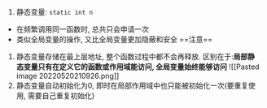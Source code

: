 1. 静态变量:
`static int n`
- 在频繁调用同一函数时,  总共只会申请一次
- 类似全局变量的操作, 又比全局变量更加隐蔽和安全
==注意==
1. 静态变量存储在最上层地址, 整个函数过程中都不会再释放. 区别在于:**局部静态变量只有在定义它的函数或作用域能访问, 全局变量始终能够访问**
	 ![[Pasted image 20220520210926.png]]
2. 静态变量自动初始化为0, 即时在局部作用域中也只能被初始化一次(要重复使用, 需要自己重复初始化) 
